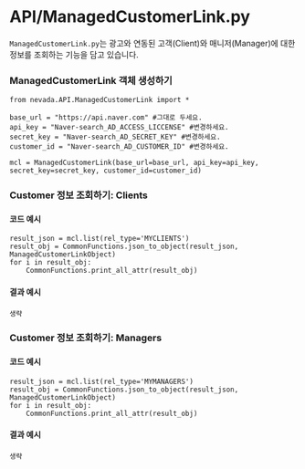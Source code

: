 # API/ManagedCustomerLink.py
`ManagedCustomerLink.py`는 광고와 연동된 고객(Client)와 매니저(Manager)에 대한 정보를 조회하는 기능을 담고 있습니다. <br>


### ManagedCustomerLink 객체 생성하기
	from nevada.API.ManagedCustomerLink import *
	
	base_url = "https://api.naver.com" #그대로 두세요.
	api_key = "Naver-search_AD_ACCESS_LICCENSE" #변경하세요.
	secret_key = "Naver-search_AD_SECRET_KEY" #변경하세요.
	customer_id = "Naver-search_AD_CUSTOMER_ID" #변경하세요.
	
	mcl = ManagedCustomerLink(base_url=base_url, api_key=api_key, secret_key=secret_key, customer_id=customer_id)

### Customer 정보 조회하기: Clients
#### 코드 예시
    result_json = mcl.list(rel_type='MYCLIENTS')
    result_obj = CommonFunctions.json_to_object(result_json, ManagedCustomerLinkObject)
    for i in result_obj:
        CommonFunctions.print_all_attr(result_obj)

#### 결과 예시
	생략
	
### Customer 정보 조회하기: Managers
#### 코드 예시
    result_json = mcl.list(rel_type='MYMANAGERS')
    result_obj = CommonFunctions.json_to_object(result_json, ManagedCustomerLinkObject)
    for i in result_obj:
        CommonFunctions.print_all_attr(result_obj)

#### 결과 예시
	생략